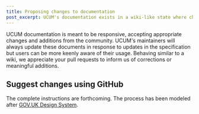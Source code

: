 ```yaml
---
title: Proposing changes to documentation
post_excerpt: UCUM's documentation exists in a wiki-like state where change proposals are encouraged.
---
```


UCUM documentation is meant to be responsive, accepting appropriate changes and additions from the community. UCUM's maintainers will always update these documents in response to updates in the specification but users can be more keenly aware of their usage. Behaving similar to a wiki, we appreciate your pull requests to inform us of corrections or meaningful additions.

## Suggest changes using GitHub

The complete instructions are forthcoming. The process has been modeled after [GOV.UK Design System](https://design-system.service.gov.uk/community/propose-a-content-change-using-github/).
